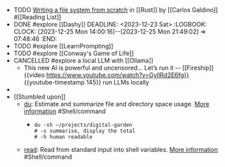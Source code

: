 - TODO [Writing a file system from scratch](https://blog.carlosgaldino.com/writing-a-file-system-from-scratch-in-rust.html) in [[Rust]] by [[Carlos Galdino]] #[[Reading List]]
- DONE #explore [[Dashy]]
  DEADLINE: <2023-12-23 Sat>
  :LOGBOOK:
  CLOCK: [2023-12-25 Mon 14:00:16]--[2023-12-25 Mon 21:49:02] => 07:48:46
  :END:
- TODO #explore [[LearnPrompting]]
- TODO #explore [[Conway's Game of Life]]
- CANCELLED #explore a local LLM with [[Ollama]]
	- This new AI is powerful and uncensored… Let’s run it -- [[Fireship]]
	  {{video https://www.youtube.com/watch?v=GyllRd2E6fg}}
	  {{youtube-timestamp 145}} run LLMs locally
-
- [[Stumbled upon]]
	- [du](https://command-not-found.com/du): Estimate and summarize file and directory space usage. [More information](https://www.gnu.org/software/coreutils/manual/html_node/du-invocation.html#du-invocation) #Shell/command
		- ```shell
		  du -sh ~/projects/digital-garden
		  # -s summarise, display the total
		  # -h human readable
		  ```
	- [read](https://command-not-found.com/read): Read from standard input into shell variables. [More information](https://manned.org/read.1p) #Shell/command